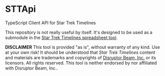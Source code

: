 # STTApi
TypeScript Client API for Star Trek Timelines

This repository is not really useful by itself. It's designed to be used as a submodule in the [Star Trek Timelines spreadsheet tool](https://github.com/lstandage/StarTrekTimelinesSpreadsheet).

**DISCLAIMER** This tool is provided "as is", without warranty of any kind. Use at your own risk!
It should be understood that *Star Trek Timelines* content and materials are trademarks and copyrights of [Disruptor Beam, Inc.](https://www.disruptorbeam.com/tos/) or its licensors. All rights reserved. This tool is neither endorsed by nor affiliated with Disruptor Beam, Inc..
